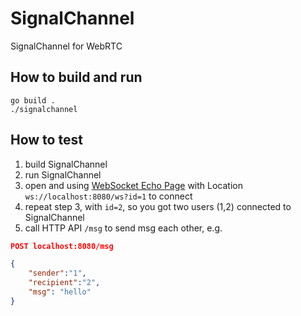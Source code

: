 # SignalChannel

SignalChannel for WebRTC

## How to build and run

```
go build .
./signalchannel
```

## How to test

1. build SignalChannel
2. run SignalChannel
3. open and using [WebSocket Echo Page](https://www.websocket.org/echo.html) with Location `ws://localhost:8080/ws?id=1` to connect
4. repeat step 3, with `id=2`, so you got two users (1,2) connected to SignalChannel
5. call HTTP API `/msg` to send msg each other, e.g.

```json
POST localhost:8080/msg

{
    "sender":"1",
    "recipient":"2",
    "msg": "hello"
}
```